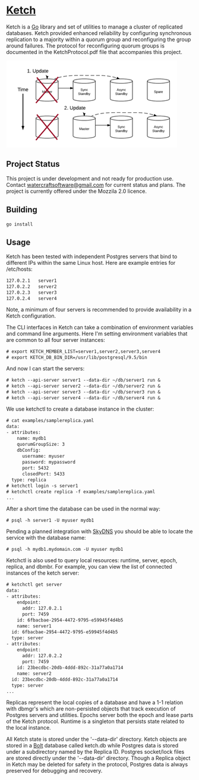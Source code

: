 # [Ketch](https://github.com/watercraft/ketch)

Ketch is a [Go](http://www.golang.org) library and set of utilities to
manage a cluster of replicated databases. Ketch provided enhanced
reliability by configuring synchronous replication to a majority
within a quorum group and reconfiguring the group around failures.
The protocol for reconfiguring quorum groups is documented in the
KetchProtocol.pdf file that accompanies this project.

![Quorum Group](QuorumGroup.png "Reconfiguring the Quorum Group")

## Project Status

This project is under development and not ready for production
use. Contact watercraftsoftware@gmail.com for current status and
plans. The project is currently offered under the Mozzila 2.0 licence.

## Building

```
go install
```

## Usage

Ketch has been tested with independent Postgres servers that bind to
different IPs within the same Linux host.  Here are example entries for
/etc/hosts:

```
127.0.2.1	server1
127.0.2.2	server2
127.0.2.3	server3
127.0.2.4	server4
```

Note, a minimum of four servers is recommended to provide availability
in a Ketch configuration.

The CLI interfaces in Ketch can take a combination of environment
variables and command line arguments.  Here I'm setting environment
variables that are common to all four server instances:

```
# export KETCH_MEMBER_LIST=server1,server2,server3,server4
# export KETCH_DB_BIN_DIR=/usr/lib/postgresql/9.5/bin
```

And now I can start the servers:

```
# ketch --api-server server1 --data-dir ~/db/server1 run &
# ketch --api-server server2 --data-dir ~/db/server2 run &
# ketch --api-server server3 --data-dir ~/db/server3 run &
# ketch --api-server server4 --data-dir ~/db/server4 run &
```

We use ketchctl to create a database instance in the cluster:

```
# cat examples/samplereplica.yaml
data:
- attributes:
    name: mydb1
    quorumGroupSize: 3
    dbConfig:
      username: myuser
      password: mypassword
      port: 5432
      closedPort: 5433
  type: replica
# ketchctl login -s server1
# ketchctl create replica -f examples/samplereplica.yaml
...
```

After a short time the database can be used in the normal way:

```
# psql -h server1 -U myuser mydb1
```

Pending a planned integration with [SkyDNS](https://github.com/skynetservices/skydns)
you should be able to locate the service with the database name:

```
# psql -h mydb1.mydomain.com -U myuser mydb1
```

Ketchctl is also used to query local resources: runtime,
server, epoch, replica, and dbmbr.  For example, you can view the list
of connected instances of the ketch server:

```
# ketchctl get server
data:
- attributes:
    endpoint:
      addr: 127.0.2.1
      port: 7459
    id: 6fbacbae-2954-4472-9795-e59945f4d4b5
    name: server1
  id: 6fbacbae-2954-4472-9795-e59945f4d4b5
  type: server
- attributes:
    endpoint:
      addr: 127.0.2.2
      port: 7459
    id: 23becdbc-20db-4ddd-892c-31a77a0a1714
    name: server2
  id: 23becdbc-20db-4ddd-892c-31a77a0a1714
  type: server
...
```

Replicas represent the local copies of a database and have a 1-1
relation with dbmgr's which are non-persisted objects that track
execution of Postgres servers and utilities. Epochs server both the
epoch and lease parts of the Ketch protocol.  Runtime is a singleton
that persists state related to the local instance.

All Ketch state is stored under the '--data-dir' directory.  Ketch
objects are stored in a [Bolt](https://github.com/boltdb/bolt)
database called ketch.db while Postgres data is stored under a
subdirectory named by the Replica ID. Postgres socket/lock files are
stored directly under the '--data-dir' directory. Though a Replica
object in Ketch may be deleted for safety in the protocol, Postgres
data is always preserved for debugging and recovery.
